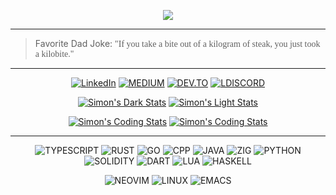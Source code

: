 <p align="center">
  <img src="https://github.com/ximon-x/Heavy/blob/main/Lightweight.gif" />
</p>

----

> Favorite Dad Joke: <span style="font-family:Papyrus">"If you take a bite out of a kilogram of steak, you just took a kilobite."</span>

----

<div align=center>

[![LinkedIn](https://img.shields.io/badge/linkedin-0A66C2?style=for-the-badge&logo=linkedin&logoColor=FFFFFF)](https://linkedin.com/in/ximon/)
[![MEDIUM](https://img.shields.io/badge/-Medium-000000?style=for-the-badge&logo=medium&logoColor=FFFFFF)](https://simon-ximon.medium.com/)
[![DEV.TO](https://img.shields.io/badge/-Dev.to-0A0A0A?style=for-the-badge&logo=dev.to&logoColor=FFFFFF)](https://dev.to/simon_ximon/)
[![LDISCORD](https://img.shields.io/badge/-Discord-5865F2?style=for-the-badge&logo=discord&logoColor=FFFFFF)](https://discord.com/users/841833456241868801)


  
[![Simon's Dark Stats](https://ximon-readme-stats.vercel.app/api?username=ximon-x&theme=github_dark&card_width=495&hide_title=true&show_icons=true&rank_icon=github#gh-dark-mode-only)](https://github.com/ximon-x/github-readme-stats#gh-dark-mode-only)
[![Simon's Light Stats](https://ximon-readme-stats.vercel.app/api?username=ximon-x&theme=github_light&card_width=495&hide_title=true&show_icons=true&rank_icon=github#gh-light-mode-only)](https://github.com/ximon-x/github-readme-stats#gh-light-mode-only)

[![Simon's Coding Stats](https://ximon-readme-stats.vercel.app/api/wakatime?username=ximon&langs_count=5&theme=github_dark&hide_title=true&range=last_7_days#gh-dark-mode-only)](https://github.com/ximon-x/github-readme#gh-dark-mode-only)
[![Simon's Coding Stats](https://ximon-readme-stats.vercel.app/api/wakatime?username=ximon&langs_count=5&theme=github_light&hide_title=true&range=last_7_days#gh-light-mode-only)](https://github.com/ximon-x/github-readme#gh-light-mode-only)

</div>

----

<div align=center>

![TYPESCRIPT](https://img.shields.io/badge/Typescript-D3D3D3?style=flat&logo=typescript&logoColor=3178C6)
![RUST](https://img.shields.io/badge/Rust-D3D3D3?style=flat&logo=rust&logoColor=000000)
![GO](https://img.shields.io/badge/Go-D3D3D3?style=flat&logo=go&logoColor=00ADD8)
![CPP](https://img.shields.io/badge/C++-D3D3D3?style=flat&logo=cplusplus&logoColor=00599C)
![JAVA](https://img.shields.io/badge/Java-D3D3D3?style=flat&logo=openjdk&logoColor=437291)
![ZIG](https://img.shields.io/badge/Zig-D3D3D3?style=flat&logo=zig&logoColor=F7A41D)
![PYTHON](https://img.shields.io/badge/Python-D3D3D3?style=flat&logo=python&logoColor=3776AB)
![SOLIDITY](https://img.shields.io/badge/Solidity-D3D3D3?style=flat&logo=solidity&logoColor=363636)
![DART](https://img.shields.io/badge/Dart-D3D3D3?style=flat&logo=dart&logoColor=0175C2)
![LUA](https://img.shields.io/badge/Lua-D3D3D3?style=flat&logo=lua&logoColor=2C2D72)
![HASKELL](https://img.shields.io/badge/Haskell-D3D3D3?style=flat&logo=haskell&logoColor=5D4F85)

</div>

<div align=center>

![NEOVIM](https://img.shields.io/badge/Neovim-D3D3D3?style=flat&logo=neovim&logoColor=57A143)
![LINUX](https://img.shields.io/badge/Linux-D3D3D3?style=flat&logo=linux&logoColor=FCC624)
![EMACS](https://img.shields.io/badge/Emacs-D3D3D3?style=flat&logo=gnuemacs&logoColor=7F5AB6)

</div>
